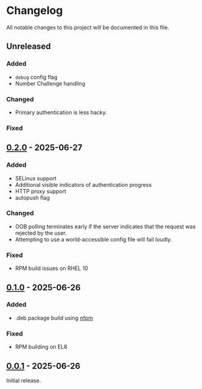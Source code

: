 # Changelog

All notable changes to this project will be documented in this file.

## Unreleased

### Added
- `debug` config flag
- Number Challenge handling

### Changed
- Primary authentication is less hacky.

### Fixed

## [0.2.0](https://github.com/flowerysong/pam_okta_auth/releases/tag/v0.2.0) - 2025-06-27

### Added
- SELinux support
- Additional visible indicators of authentication progress
- HTTP proxy support
- autopush flag

### Changed
- OOB polling terminates early if the server indicates that the request was
  rejected by the user.
- Attempting to use a world-accessible config file will fail loudly.

### Fixed
- RPM build issues on RHEL 10

## [0.1.0](https://github.com/flowerysong/pam_okta_auth/releases/tag/v0.1.0) - 2025-06-26

### Added
- .deb package build using [nfpm](https://nfpm.goreleaser.com/)

### Fixed
- RPM building on EL8

## [0.0.1](https://github.com/flowerysong/pam_okta_auth/releases/tag/v0.0.1) - 2025-06-26

Initial release.
